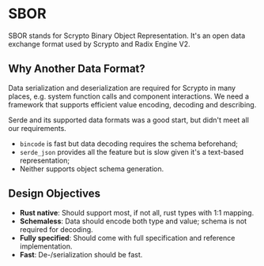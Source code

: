# SBOR

SBOR stands for Scrypto Binary Object Representation. It's an open data exchange format used by Scrypto and Radix Engine V2.

## Why Another Data Format?

Data serialization and deserialization are required for Scrypto in many places, e.g. system function calls and component interactions. We need a framework that supports efficient value encoding, decoding and describing.

Serde and its supported data formats was a good start, but didn't meet all our requirements.
- `bincode` is fast but data decoding requires the schema beforehand;
- `serde_json` provides all the feature but is slow given it's a text-based representation;
- Neither supports object schema generation.

## Design Objectives

- **Rust native**: Should support most, if not all, rust types with 1:1 mapping.
- **Schemaless**: Data should encode both type and value; schema is not required for decoding.
- **Fully specified**: Should come with full specification and reference implementation.
- **Fast**: De-/serialization should be fast.